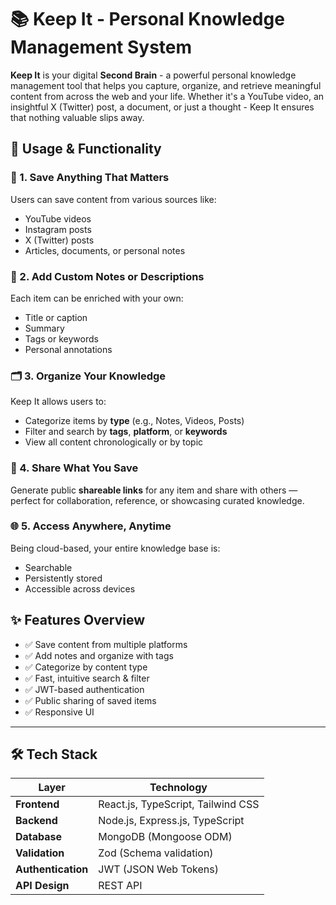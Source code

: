 # 📚 Keep It - Personal Knowledge Management System

**Keep It** is your digital **Second Brain** - a powerful personal knowledge management tool that helps you capture, organize, and retrieve meaningful content from across the web and your life. Whether it's a YouTube video, an insightful X (Twitter) post, a document, or just a thought - Keep It ensures that nothing valuable slips away.

## 🚀 Usage & Functionality

### 🔖 1. Save Anything That Matters
Users can save content from various sources like:
- YouTube videos
- Instagram posts
- X (Twitter) posts
- Articles, documents, or personal notes

### 📝 2. Add Custom Notes or Descriptions
Each item can be enriched with your own:
- Title or caption
- Summary
- Tags or keywords
- Personal annotations

### 🗂 3. Organize Your Knowledge
Keep It allows users to:
- Categorize items by **type** (e.g., Notes, Videos, Posts)
- Filter and search by **tags**, **platform**, or **keywords**
- View all content chronologically or by topic

### 🔗 4. Share What You Save
Generate public **shareable links** for any item and share with others — perfect for collaboration, reference, or showcasing curated knowledge.

### 🌐 5. Access Anywhere, Anytime
Being cloud-based, your entire knowledge base is:
- Searchable
- Persistently stored
- Accessible across devices

## ✨ Features Overview

- ✅ Save content from multiple platforms
- ✅ Add notes and organize with tags
- ✅ Categorize by content type
- ✅ Fast, intuitive search & filter
- ✅ JWT-based authentication
- ✅ Public sharing of saved items
- ✅ Responsive UI

---

## 🛠 Tech Stack

| Layer            | Technology                            |
|------------------|----------------------------------------|
| **Frontend**     | React.js, TypeScript, Tailwind CSS     |
| **Backend**      | Node.js, Express.js, TypeScript                    |
| **Database**     | MongoDB (Mongoose ODM)                 |
| **Validation**   | Zod (Schema validation)                |
| **Authentication** | JWT (JSON Web Tokens)               |
| **API Design**   | REST API                               |

